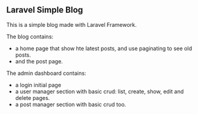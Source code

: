 ## Laravel Simple Blog

This is a simple blog made with Laravel Framework.  

The blog contains:

- a home page that show hte latest posts, and use paginating to see old posts.
- and the post page.

The admin dashboard contains:

- a login initial page 
- a user manager section with basic crud: list, create, show, edit and delete pages. 
- a post manager section with basic crud too.
